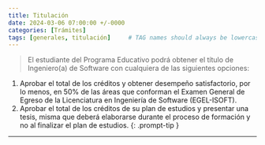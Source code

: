 ```yaml
---
title: Titulación
date: 2024-03-06 07:00:00 +/-0000
categories: [Trámites]
tags: [generales, titulación]     # TAG names should always be lowercase
---
```


> El estudiante del Programa Educativo podrá obtener el título de Ingeniero(a) de Software con cualquiera de las siguientes opciones:

1.	Aprobar el total de los créditos y obtener desempeño satisfactorio, por lo menos, en 50% de las áreas que conforman el Examen General de Egreso de la Licenciatura en Ingeniería de Software (EGEL-ISOFT).
2.	Aprobar el total de los créditos de su plan de estudios y presentar una tesis, misma que deberá elaborarse durante el proceso de formación y no al finalizar el plan de estudios. 
{: .prompt-tip }
----------------------------
